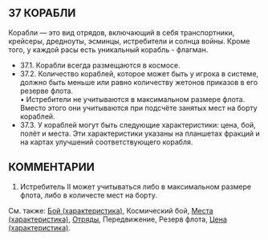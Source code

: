 37 КОРАБЛИ
---

Корабли — это вид отрядов, включающий в себя транспортники, крейсеры, дредноуты, эсминцы, истребители и солнца войны. Кроме того, у каждой расы есть уникальный корабль - флагман.
* 37.1. Корабли всегда размещаются в космосе.
* 37.2. Количество кораблей, которое может быть у игрока в системе, должно быть меньше или равно количеству жетонов приказов в его резерве флота.  
• Истребители не учитываются в максимальном размере флота. Вместо этого они учитываются при подсчёте занятых мест на борту кораблей.
* 37.3. У кораблей могут быть следующие характеристики: цена, бой, полёт и места. Эти характеристики указаны на планшетах фракций и на картах улучшений соответствующего корабля.

КОММЕНТАРИИ
---
1) Истребитель II может учитываться либо в максимальном размере флота, либо в количесте мест на борту.

См. также: [Бой (характеристика)](combat_attr.md), Космический бой, [Места (характеристика)](capacity_attr.md), [Отряды](units.md), Передвижение, Резерв флота, [Цена (характеристика)](cost_attr.md).
